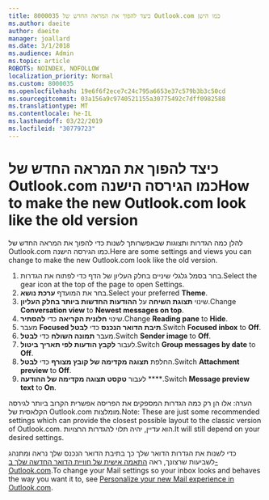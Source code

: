 ```yaml
---
title: 8000035 כיצד להפוך את המראה החדש של Outlook.com כמו הישן
ms.author: daeite
author: daeite
manager: joallard
ms.date: 3/1/2018
ms.audience: Admin
ms.topic: article
ROBOTS: NOINDEX, NOFOLLOW
localization_priority: Normal
ms.custom: 8000035
ms.openlocfilehash: 19e6f6f2ece7c24c795a6653e37c579b3b3c50cd
ms.sourcegitcommit: 03a156a9c9740521155a30775492c7dff0982588
ms.translationtype: MT
ms.contentlocale: he-IL
ms.lasthandoff: 03/22/2019
ms.locfileid: "30779723"
---
```

# <a name="how-to-make-the-new-outlookcom-look-like-the-old-version"></a><span data-ttu-id="1c261-102">כיצד להפוך את המראה החדש של Outlook.com כמו הגירסה הישנה</span><span class="sxs-lookup"><span data-stu-id="1c261-102">How to make the new Outlook.com look like the old version</span></span>

<span data-ttu-id="1c261-103">להלן כמה הגדרות ותצוגות שבאפשרותך לשנות כדי להפוך את המראה החדש של Outlook.com כמו הגירסה הישנה.</span><span class="sxs-lookup"><span data-stu-id="1c261-103">Here are some settings and views you can change to make the new Outlook.com look like the old version.</span></span>

1. <span data-ttu-id="1c261-104">בחר בסמל גלגלי שיניים בחלק העליון של הדף כדי לפתוח את הגדרות.</span><span class="sxs-lookup"><span data-stu-id="1c261-104">Select the gear icon at the top of the page to open Settings.</span></span>
2. <span data-ttu-id="1c261-105">בחר את המועדף **ערכת נושא**.</span><span class="sxs-lookup"><span data-stu-id="1c261-105">Select your preferred **Theme**.</span></span>
3. <span data-ttu-id="1c261-106">שינוי **תצוגת השיחה** על **ההודעות החדשות ביותר בחלק העליון**.</span><span class="sxs-lookup"><span data-stu-id="1c261-106">Change **Conversation view** to **Newest messages on top**.</span></span>
4. <span data-ttu-id="1c261-107">שינוי **חלונית הקריאה** כדי **להסתיר**.</span><span class="sxs-lookup"><span data-stu-id="1c261-107">Change **Reading pane** to **Hide**.</span></span>
5. <span data-ttu-id="1c261-108">מעבר **Focused תיבת הדואר הנכנס** כדי **לבטל**.</span><span class="sxs-lookup"><span data-stu-id="1c261-108">Switch **Focused inbox** to **Off**.</span></span>
6. <span data-ttu-id="1c261-109">מעבר **תמונה השולח** כדי **לבטל**.</span><span class="sxs-lookup"><span data-stu-id="1c261-109">Switch **Sender image** to **Off**.</span></span> 
7. <span data-ttu-id="1c261-110">לעבור **לקבץ הודעות לפי תאריך** **ביטול**.</span><span class="sxs-lookup"><span data-stu-id="1c261-110">Switch **Group messages by date** to **Off**.</span></span> 
8. <span data-ttu-id="1c261-111">החלפת **תצוגה מקדימה של קובץ מצורף** כדי **לבטל**.</span><span class="sxs-lookup"><span data-stu-id="1c261-111">Switch **Attachment preview** to **Off**.</span></span> 
9. <span data-ttu-id="1c261-112">לעבור **טקסט תצוגה מקדימה של ההודעה** \*\*\*\*.</span><span class="sxs-lookup"><span data-stu-id="1c261-112">Switch **Message preview text** to **On**.</span></span>

<span data-ttu-id="1c261-113">הערה: אלו הן רק כמה הגדרות המספקים את הפריסה אפשרית הקרוב ביותר לגירסה הקלאסית של Outlook.com מומלצות.</span><span class="sxs-lookup"><span data-stu-id="1c261-113">Note: These are just some recommended settings which can provide the closest possible layout to the classic version of Outlook.com.</span></span> <span data-ttu-id="1c261-114">הוא עדיין, יהיה תלוי להגדרות הרצויות.</span><span class="sxs-lookup"><span data-stu-id="1c261-114">It will still depend on your desired settings.</span></span>

<span data-ttu-id="1c261-115">כדי לשנות את הגדרות הדואר שלך כך בתיבת הדואר הנכנס שלך נראה ומתנהג לשביעות שרצונך, ראה [התאמה אישית של חוויית הדואר החדשה שלך ב- Outlook.com](https://support.office.com/article/b41c2ecb-f23c-42b3-b7f8-659646d5e58c).</span><span class="sxs-lookup"><span data-stu-id="1c261-115">To change your Mail settings so your inbox looks and behaves the way you want it to, see [Personalize your new Mail experience in Outlook.com](https://support.office.com/article/b41c2ecb-f23c-42b3-b7f8-659646d5e58c).</span></span>